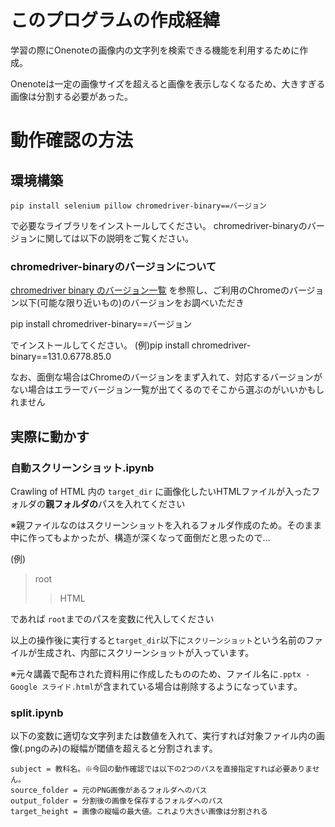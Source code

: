 # このプログラムの作成経緯
学習の際にOnenoteの画像内の文字列を検索できる機能を利用するために作成。

Onenoteは一定の画像サイズを超えると画像を表示しなくなるため、大きすぎる画像は分割する必要があった。

# 動作確認の方法
## 環境構築
```
pip install selenium pillow chromedriver-binary==バージョン
```
で必要なライブラリをインストールしてください。
chromedriver-binaryのバージョンに関しては以下の説明をご覧ください。

### chromedriver-binaryのバージョンについて
[chromedriver binary のバージョン一覧](https://anaconda.org/conda-forge/python-chromedriver-binary/files)
を参照し、ご利用のChromeのバージョン以下(可能な限り近いもの)のバージョンをお調べいただき

pip install chromedriver-binary==バージョン

でインストールしてください。
(例)pip install chromedriver-binary==131.0.6778.85.0

なお、面倒な場合はChromeのバージョンをまず入れて、対応するバージョンがない場合はエラーでバージョン一覧が出てくるのでそこから選ぶのがいいかもしれません

## 実際に動かす
### 自動スクリーンショット.ipynb
Crawling of HTML 内の ```target_dir``` に画像化したいHTMLファイルが入ったフォルダの**親フォルダの**パスを入れてください

※親ファイルなのはスクリーンショットを入れるフォルダ作成のため。そのまま中に作ってもよかったが、構造が深くなって面倒だと思ったので...

(例)
>root
>>HTML

であれば ```root```までのパスを変数に代入してください

以上の操作後に実行すると```target_dir```以下に```スクリーンショット```という名前のファイルが生成され、内部にスクリーンショットが入っています。

※元々講義で配布された資料用に作成したもののため、ファイル名に```.pptx - Google スライド.html```が含まれている場合は削除するようになっています。

### split.ipynb
以下の変数に適切な文字列または数値を入れて、実行すれば対象ファイル内の画像(.pngのみ)の縦幅が閾値を超えると分割されます。
```
subject = 教科名。※今回の動作確認では以下の2つのパスを直接指定すれば必要ありません。
source_folder = 元のPNG画像があるフォルダへのパス
output_folder = 分割後の画像を保存するフォルダへのパス
target_height = 画像の縦幅の最大値。これより大きい画像は分割される
```
